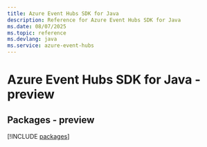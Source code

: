 ```yaml
---
title: Azure Event Hubs SDK for Java
description: Reference for Azure Event Hubs SDK for Java
ms.date: 08/07/2025
ms.topic: reference
ms.devlang: java
ms.service: azure-event-hubs
---
```

# Azure Event Hubs SDK for Java - preview
## Packages - preview
[!INCLUDE [packages](event-hubs-index.md)]